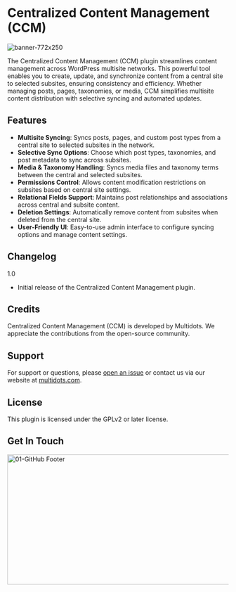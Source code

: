 # Centralized Content Management (CCM)
![banner-772x250](https://github.com/user-attachments/assets/f7cc4d63-10b9-42a5-a7a1-fa9a7842586a)

The Centralized Content Management (CCM) plugin streamlines content management across WordPress multisite networks. This powerful tool enables you to create, update, and synchronize content from a central site to selected subsites, ensuring consistency and efficiency. Whether managing posts, pages, taxonomies, or media, CCM simplifies multisite content distribution with selective syncing and automated updates.

## Features
* **Multisite Syncing**: Syncs posts, pages, and custom post types from a central site to selected subsites in the network.
* **Selective Sync Options**: Choose which post types, taxonomies, and post metadata to sync across subsites.
* **Media & Taxonomy Handling**: Syncs media files and taxonomy terms between the central and selected subsites.
* **Permissions Control**: Allows content modification restrictions on subsites based on central site settings.
* **Relational Fields Support**: Maintains post relationships and associations across central and subsite content.
* **Deletion Settings**: Automatically remove content from subsites when deleted from the central site.
* **User-Friendly UI**: Easy-to-use admin interface to configure syncing options and manage content settings.
  
## Changelog
1.0 
* Initial release of the Centralized Content Management plugin.

## Credits
Centralized Content Management (CCM) is developed by Multidots. We appreciate the contributions from the open-source community.

## Support
For support or questions, please [open an issue](https://github.com/multidots/centralized-content-management/issues) or contact us via our website at [multidots.com](http://multidots.com/).

## License
This plugin is licensed under the GPLv2 or later license.


## Get In Touch
<a href="https://www.multidots.com/contact-us/" rel="nofollow"><img width="1692" height="296" alt="01-GitHub Footer" src="https://github.com/user-attachments/assets/6b9d63e7-3990-472d-acb9-5e4e51b446fc" /></a>
